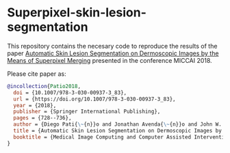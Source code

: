 Superpixel-skin-lesion-segmentation
===================

This repository contains the necesary code to reproduce the results of the paper [Automatic Skin Lesion Segmentation on Dermoscopic Images by the Means of Superpixel Merging](https://link.springer.com/chapter/10.1007/978-3-030-00937-3_83) presented in the conference MICCAI 2018. 

Please cite paper as:

```bibtex
@incollection{Patio2018,
  doi = {10.1007/978-3-030-00937-3_83},
  url = {https://doi.org/10.1007/978-3-030-00937-3_83},
  year = {2018},
  publisher = {Springer International Publishing},
  pages = {728--736},
  author = {Diego Pati{\~{n}}o and Jonathan Avenda{\~{n}}o and John W. Branch},
  title = {Automatic Skin Lesion Segmentation on Dermoscopic Images by the Means of Superpixel Merging},
  booktitle = {Medical Image Computing and Computer Assisted Intervention {\textendash} {MICCAI} 2018}
}

